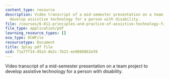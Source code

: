 ```yaml
---
content_type: resource
description: Video transcript of a mid-semester presentation on a team project to
  develop assistive technology for a person with disability.
file: /courses/6-811-principles-and-practice-of-assistive-technology-fall-2014/71a7ff1445a3de2c7b21ee9886862e59_EWjWv1YBB7A.pdf
file_type: application/pdf
learning_resource_types: []
ocw_type: OCWFile
resourcetype: Document
title: 3play pdf file
uid: 71a7ff14-45a3-de2c-7b21-ee9886862e59
---
```

Video transcript of a mid-semester presentation on a team project to develop assistive technology for a person with disability.

